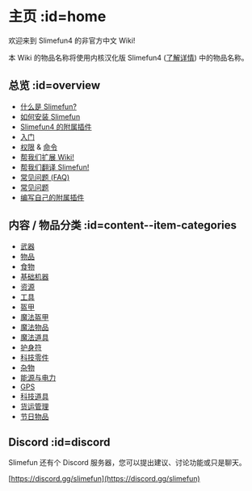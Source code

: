 # 主页 :id=home

欢迎来到 Slimefun4 的非官方中文 Wiki!

本 Wiki 的物品名称将使用内核汉化版 Slimefun4 ([了解详情](/Installing-Slimefun?id=slimefun-4-cn-downloads)) 中的物品名称。

## 总览 :id=overview

- [什么是 Slimefun?](/Slimefun-in-a-nutshell)
- [如何安装 Slimefun](/Installing-Slimefun)
- [Slimefun4 的附属插件](/Addons)
- [入门](/Getting-Started)
- [权限](/Permissions) & [命令](/Commands)
- [帮我们扩展 Wiki!](/Expanding-the-Wiki)
- [帮我们翻译 Slimefun!](/Translating-Slimefun)
- [常见问题 (FAQ)](/FAQ)
- [常见问题](/Common-Issues)
- [编写自己的附属插件](/Developer-Guide)

## 内容 / 物品分类 :id=content--item-categories

- [武器](/Weapons)
- [物品](/Items)
- [食物](/Food)
- [基础机器](/Basic-Machines)
- [资源](/Resources)
- [工具](/Tools)
- [盔甲](/Armor)
- [魔法盔甲](/Magical-Armor)
- [魔法物品](/Magical-Items)
- [魔法道具](/Magical-Gadgets)
- [护身符](/Talismans)
- [科技零件](/Technical-Components)
- [杂物](/Miscellaneous-Items)
- [能源与电力](/Electric-Machines)
- [GPS](/GPS)
- [科技道具](/Technical-Gadgets)
- [货运管理](/Cargo-Management)
- [节日物品](/Seasonal-Categories)

## Discord :id=discord

Slimefun 还有个 Discord 服务器，您可以提出建议、讨论功能或只是聊天。

[https://discord.gg/slimefun](https://discord.gg/slimefun)
